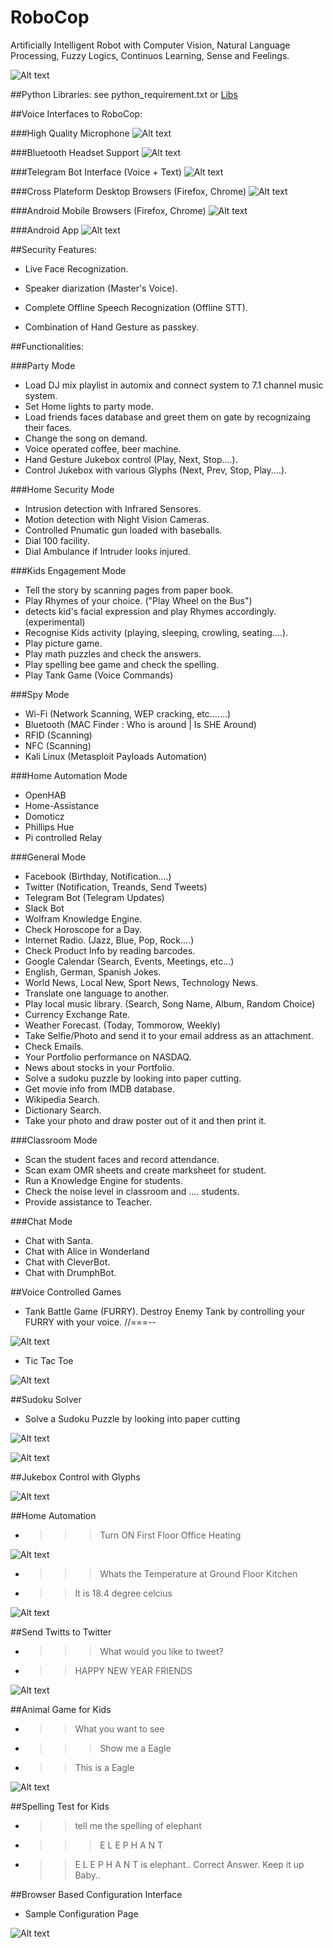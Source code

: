 # RoboCop
Artificially Intelligent Robot with Computer Vision, Natural Language Processing, Fuzzy Logics, Continuos Learning, Sense and Feelings.

![Alt text](https://github.com/G10DRAS/RoboCop/blob/master/pics/RoboCop.jpg "RoboCop")

##Python Libraries:
see python_requirement.txt or [Libs](https://requires.io/github/G10DRAS/RoboCop/requirements/?branch=master)

##Voice Interfaces to RoboCop:

###High Quality Microphone
![Alt text](https://github.com/G10DRAS/RoboCop/blob/master/pics/Mic.jpg "Mic")

###Bluetooth Headset Support
![Alt text](https://github.com/G10DRAS/RoboCop/blob/master/pics/JabraStealth.jpg "Bluetooth Headset")

###Telegram Bot Interface (Voice + Text)
![Alt text](https://github.com/G10DRAS/RoboCop/blob/master/pics/TelegramBot.jpg "Telegram Bot")

###Cross Plateform Desktop Browsers (Firefox, Chrome)
![Alt text](https://github.com/G10DRAS/RoboCop/blob/master/pics/FirefoxDesktop.jpg "Desktop Browsers")

###Android Mobile Browsers (Firefox, Chrome)
![Alt text](https://github.com/G10DRAS/RoboCop/blob/master/pics/AWB.jpg "Mobile Browsers")

###Android App
![Alt text](https://github.com/G10DRAS/RoboCop/blob/master/pics/ANA.jpg "Android App")

##Security Features:

* Live Face Recognization.

* Speaker diarization (Master's Voice).

* Complete Offline Speech Recognization (Offline STT).

* Combination of Hand Gesture as passkey.

##Functionalities:

###Party Mode
* Load DJ mix playlist in automix and connect system to 7.1 channel music system.
* Set Home lights  to party mode.
* Load friends faces database and greet them on gate by recognizaing their faces.
* Change the song on demand.
* Voice operated coffee, beer machine.
* Hand Gesture Jukebox control (Play, Next, Stop....).
* Control Jukebox with various Glyphs (Next, Prev, Stop, Play....). 

###Home Security Mode
* Intrusion detection with Infrared Sensores.
* Motion detection with Night Vision Cameras.
* Controlled Pnumatic gun loaded with baseballs.
* Dial 100 facility. 
* Dial Ambulance if Intruder looks injured.

###Kids Engagement Mode
* Tell the story by scanning pages from paper book.
* Play Rhymes of your choice. ("Play Wheel on the Bus")
* detects kid's facial expression and play Rhymes accordingly. (experimental)
* Recognise Kids activity (playing, sleeping, crowling, seating....).
* Play picture game.
* Play math puzzles and check the answers.
* Play spelling bee game and check the spelling.
* Play Tank Game (Voice Commands)

###Spy Mode
* Wi-Fi (Network Scanning, WEP cracking, etc.......) 
* Bluetooth (MAC Finder : Who is around | Is SHE Around)
* RFID (Scanning)
* NFC (Scanning)
* Kali Linux (Metasploit Payloads Automation) 

###Home Automation Mode
* OpenHAB
* Home-Assistance
* Domoticz
* Phillips Hue
* Pi controlled Relay

###General Mode
* Facebook (Birthday, Notification....)
* Twitter (Notification, Treands, Send Tweets)
* Telegram Bot (Telegram Updates)
* Slack Bot
* Wolfram Knowledge Engine.
* Check Horoscope for a Day.
* Internet Radio. (Jazz, Blue, Pop, Rock....)
* Check Product Info by reading barcodes.
* Google Calendar (Search, Events, Meetings, etc...)
* English, German, Spanish Jokes.
* World News, Local New, Sport News, Technology News.
* Translate one language to another.
* Play local music library. (Search, Song Name, Album, Random Choice)
* Currency Exchange Rate.
* Weather Forecast. (Today, Tommorow, Weekly)
* Take Selfie/Photo and send it to your email address as an attachment.
* Check Emails.
* Your Portfolio performance on NASDAQ.
* News about stocks in your Portfolio.
* Solve a sudoku puzzle by looking into paper cutting.
* Get movie info from IMDB database.
* Wikipedia Search.
* Dictionary Search.
* Take your photo and draw poster out of it and then print it.

###Classroom Mode
* Scan the student faces and record attendance.
* Scan exam OMR sheets and create marksheet for student.
* Run a Knowledge Engine for students.
* Check the noise level in classroom and .... students.
* Provide assistance to Teacher.

###Chat Mode
* Chat with Santa.
* Chat with Alice in Wonderland
* Chat with CleverBot.
* Chat with DrumphBot.

##Voice Controlled Games
* Tank Battle Game (FURRY). Destroy Enemy Tank by controlling your FURRY with your voice. //===--

![Alt text](https://github.com/G10DRAS/RoboCop/blob/master/pics/TankGame.jpg "Tank Battle Game")

* Tic Tac Toe

![Alt text](https://github.com/G10DRAS/RoboCop/blob/master/pics/TicTacToe.jpg "Tic Tac Toe Game")

##Sudoku Solver
* Solve a Sudoku Puzzle by looking into paper cutting

![Alt text](https://github.com/G10DRAS/RoboCop/blob/master/pics/SudokuPaperCut.jpg "Sudoku Paper Cutting")

![Alt text](https://github.com/G10DRAS/RoboCop/blob/master/pics/SudokuSolver.jpg "Sudoku Solver")

##Jukebox Control with Glyphs

![Alt text](https://github.com/G10DRAS/RoboCop/blob/master/pics/GlyphControl.jpg "Glyph Control")

##Home Automation
* >>>Turn ON First Floor Office Heating

![Alt text](https://github.com/G10DRAS/RoboCop/blob/master/pics/HomeAutomation.jpg "Home Automation")

* >>> Whats the Temperature at Ground Floor Kitchen
* >> It is 18.4 degree celcius

![Alt text](https://github.com/G10DRAS/RoboCop/blob/master/pics/HomeAutomation1.jpg "Home Automation")

##Send Twitts to Twitter
* >>> What would you like to tweet?
* >> HAPPY NEW YEAR FRIENDS

![Alt text](https://github.com/G10DRAS/RoboCop/blob/master/pics/Twitts.jpg "Send Twitts")

##Animal Game for Kids
* >> What you want to see
* >>> Show me a Eagle
* >> This is a Eagle

![Alt text](https://github.com/G10DRAS/RoboCop/blob/master/pics/Eagle.jpg "Kids Game")

##Spelling Test for Kids
* >> tell me the spelling of elephant
* >>> E L E P H A N T
* >> E L E P H A N T is elephant.. Correct Answer. Keep it up Baby..

##Browser Based Configuration Interface
* Sample Configuration Page

![Alt text](https://github.com/G10DRAS/RoboCop/blob/master/pics/config.jpg "Configuration")

